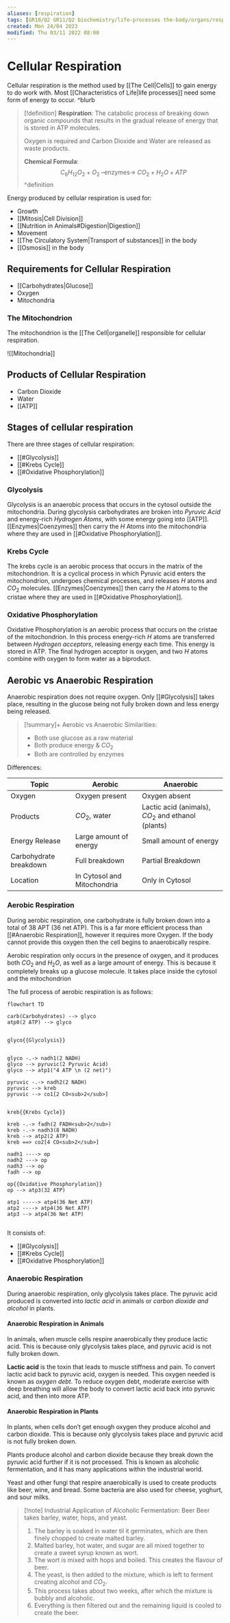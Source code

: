 ```yaml
---
aliases: [respiration]
tags: [GR10/Q2 GR11/Q2 biochemistry/life-processes the-body/organs/respiratory-system ]
created: Mon 24/04 2023
modified: Thu 03/11 2022 08:00
---
```

# Cellular Respiration
 Cellular respiration is the method used by [[The Cell|Cells]] to gain energy to do work with. Most [[Characteristics of Life|life processes]] need some form of energy to occur. ^blurb

> [!definition]
> **Respiration**: The catabolic process of breaking down organic compounds that results in the gradual release of energy that is stored in ATP molecules. 
> 
> Oxygen is required and Carbon Dioxide and Water are released as waste products. 
> 
> **Chemical Formula**:
> $$
> C_6H_12O_2 + O_2 \textrm{ –enzymes→ } CO_2 + H_2O + ATP
> $$
^definition

Energy produced by cellular respiration is used for:
- Growth
- [[Mitosis|Cell Division]]
- [[Nutrition in Animals#Digestion|Digestion]]
- Movement
- [[The Circulatory System|Transport of substances]] in the body
- [[Osmosis]] in the body

## Requirements for Cellular Respiration
- [[Carbohydrates|Glucose]]
- Oxygen
- Mitochondria

### The Mitochondrion
The mitochondrion is the [[The Cell|organelle]] responsible for cellular respiration. 

![[Mitochondria]]

## Products of Cellular Respiration
- Carbon Dioxide
- Water
- [[ATP]]

## Stages of cellular respiration
There are three stages of cellular respiration:
- [[#Glycolysis]]
- [[#Krebs Cycle]]
- [[#Oxidative Phosphorylation]]
  
### Glycolysis
Glycolysis is an anaerobic process that occurs in the cytosol outside the mitochondria. During glycolysis carbohydrates are broken into *Pyruvic Acid* and energy-rich *Hydrogen Atoms*, with some energy going into [[ATP]]. [[Enzymes|Coenzymes]] then carry the $H$ Atoms into the mitochondria where they are used in [[#Oxidative Phosphorylation]]. 

### Krebs Cycle
The krebs cycle is an aerobic process that occurs in the matrix of the mitochondrion. It is a cyclical process in which Pyruvic acid enters the mitochondrion, undergoes chemical processes, and releases $H$ atoms and $CO_2$ molecules. 
[[Enzymes|Coenzymes]] then carry the $H$ atoms to the cristae where they are used in [[#Oxidative Phosphorylation]]. 

### Oxidative Phosphorylation
Oxidative Phosphorylation is an aerobic process that occurs on the cristae of the mitochondrion. In this process energy-rich $H$ atoms are transferred between *Hydrogen acceptors*, releasing energy each time. This energy is stored in ATP. The final hydrogen acceptor is oxygen, and two $H$ atoms combine with oxygen to form water as a biproduct. 

## Aerobic vs Anaerobic Respiration
Anaerobic respiration does not require oxygen. Only [[#Glycolysis]] takes place, resulting in the glucose being not fully broken down and less energy being released. 

> [!summary]+ Aerobic vs Anaerobic
> Similarities:
> - Both use glucose as a raw material
> - Both produce energy & $CO_2$
> - Both are controlled by enzymes

Differences:

| Topic                  | Aerobic                     | Anaerobic                                          |
| ---------------------- | --------------------------- | -------------------------------------------------- |
| Oxygen                 | Oxygen present              | Oxygen absent                                      |
| Products               | $CO_2$, water               | Lactic acid (animals), $CO_2$ and ethanol (plants) |
| Energy Release         | Large amount of energy      | Small amount of energy                             |
| Carbohydrate breakdown | Full breakdown              | Partial Breakdown                                  |
| Location               | In Cytosol and Mitochondria | Only in Cytosol                                    |

### Aerobic Respiration
During aerobic respiration, one carbohydrate is fully broken down into a total of 38 APT (36 net ATP). This is a far more efficient process than [[#Anaerobic Respiration]], however it requires more Oxygen. If the body cannot provide this oxygen then the cell begins to anaerobically respire. 

Aerobic respiration only occurs in the presence of oxygen, and it produces both $CO_2$ and $H_2O$, as well as a large amount of energy. This is because it completely breaks up a glucose molecule. It takes place inside the cytosol and the mitochondrion

The full process of aerobic respiration is as follows:
```mermaid
flowchart TD

carb(Carbohydrates) --> glyco
atp0(2 ATP) --> glyco


glyco{{Glycolysis}}


glyco -.-> nadh1(2 NADH)
glyco --> pyruvic(2 Pyruvic Acid)
glyco --> atp1("4 ATP \n (2 net)")

pyruvic -.-> nadh2(2 NADH)
pyruvic --> kreb
pyruvic --> co1[2 CO<sub>2</sub>]


kreb{{Krebs Cycle}}

kreb -.-> fadh(2 FADH<sub>2</sub>)
kreb -.-> nadh3(8 NADH)
kreb --> atp2(2 ATP)
kreb ==> co2[4 CO<sub>2</sub>]

nadh1 ----> op
nadh2 ---> op
nadh3 --> op
fadh --> op

op{{Oxidative Phosphorylation}}
op --> atp3(32 ATP)

atp1 -----> atp4(36 Net ATP)
atp2 ----> atp4(36 Net ATP)
atp3 --> atp4(36 Net ATP)


```

It consists of:
- [[#Glycolysis]]
- [[#Krebs Cycle]]
- [[#Oxidative Phosphorylation]]

### Anaerobic Respiration
During anaerobic respiration, only glycolysis takes place. The pyruvic acid produced is converted into *lactic acid* in animals or *carbon dioxide and alcohol* in plants. 

#### Anaerobic Respiration in Animals
In animals, when muscle cells respire anaerobically they produce lactic acid. This is because only glycolysis takes place, and pyruvic acid is not fully broken down. 

**Lactic acid** is the toxin that leads to muscle stiffness and pain. To convert lactic acid back to pyruvic acid, oxygen is needed. This oxygen needed is known as *oxygen debt*. To reduce oxygen debt, moderate exercise with deep breathing will allow the body to convert lactic acid back into pyruvic acid, and then into more ATP. 

#### Anaerobic Respiration in Plants
In plants, when cells don’t get enough oxygen they produce alcohol and carbon dioxide. This is because only glycolysis takes place and pyruvic acid is not fully broken down. 

Plants produce alcohol and carbon dioxide because they break down the pyruvic acid further if it is not processed. This is known as alcoholic fermentation, and it has many applications within the industrial world. 

Yeast and other fungi that respire anaerobically is used to create products like beer, wine, and bread. Some bacteria are also used for cheese, yoghurt, and sour milks. 

> [!note] Industrial Application of Alcoholic Fermentation: Beer
> Beer takes barley, water, hops, and yeast. 
> 1. The barley is soaked in water til it germinates, which are then finely chopped to create malted barley. 
> 2. Malted barley, hot water, and sugar are all mixed together to create a sweet syrup known as wort. 
> 3. The wort is mixed with hops and boiled. This creates the flavour of beer. 
> 4. The yeast, is then added to the mixture, which is left to ferment creating alcohol and $CO_2$.
> 5. This process takes about two weeks, after which the mixture is bubbly and alcoholic. 
> 6. Everything is then filtered out and the remaining liquid is cooled to create the beer. 

